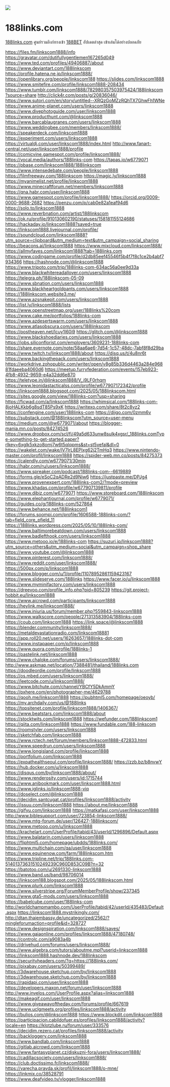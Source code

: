 ![](https://md.darmstadt.ccc.de/uploads/1c175999-d96a-4991-96ff-33f2127f40a0.jpg)
# 188links.com
<a href="https://188links.com/">188links.com</a> ศูนย์รวมลิงก์ทางเข้า <a href="https://188links.com/">188BET</a> อัปเดตล่าสุด เข้าเล่นได้อย่างปลอดภัย


<a href="https://files.fm/linkscom1888/info">https://files.fm/linkscom1888/info</a>
<a href="https://gravatar.com/dutifullygentlemen167265d049">https://gravatar.com/dutifullygentlemen167265d049</a>
<a href="https://www.ted.com/profiles/49406887/about">https://www.ted.com/profiles/49406887/about</a>
<a href="https://www.deviantart.com/188linkscom">https://www.deviantart.com/188linkscom</a>
<a href="https://profile.hatena.ne.jp/linkscom1888/">https://profile.hatena.ne.jp/linkscom1888/</a>
<a href="https://openlibrary.org/people/linkscom188">https://openlibrary.org/people/linkscom188</a>
<a href="https://slides.com/linkscom1888">https://slides.com/linkscom1888</a>
<a href="https://www.smitefire.com/profile/linkscom1888-208434">https://www.smitefire.com/profile/linkscom1888-208434</a>
<a href="https://www.tumblr.com/linkscom1888/782980357503975424/188linkscom?source=share">https://www.tumblr.com/linkscom1888/782980357503975424/188linkscom?source=share</a>
<a href="http://click4r.com/posts/g/20836046/">http://click4r.com/posts/g/20836046/</a>
<a href="https://www.sutori.com/en/story/untitled--XRQzGoMZzRQhTX7GhwFh1WNe">https://www.sutori.com/en/story/untitled--XRQzGoMZzRQhTX7GhwFh1WNe</a>
<a href="https://www.anime-planet.com/users/linkscom1888">https://www.anime-planet.com/users/linkscom1888</a>
<a href="https://www.divephotoguide.com/user/linkscom1888">https://www.divephotoguide.com/user/linkscom1888</a>
<a href="https://www.producthunt.com/@linkscom1888">https://www.producthunt.com/@linkscom1888</a>
<a href="https://www.barcablaugranes.com/users/linkscom1888">https://www.barcablaugranes.com/users/linkscom1888</a>
<a href="https://www.weddingbee.com/members/linkscom1888/">https://www.weddingbee.com/members/linkscom1888/</a>
<a href="https://speakerdeck.com/linkscom1888">https://speakerdeck.com/linkscom1888</a>
<a href="https://experiment.com/users/linkscom1888">https://experiment.com/users/linkscom1888</a>
<a href="https://virtualdj.com/user/linkscom1888/index.html">https://virtualdj.com/user/linkscom1888/index.html</a>
<a href="http://www.fanart-central.net/user/linkscom1888/profile">http://www.fanart-central.net/user/linkscom1888/profile</a>
<a href="https://comicvine.gamespot.com/profile/linkscom1888/">https://comicvine.gamespot.com/profile/linkscom1888/</a>
<a href="https://vocal.media/authors/188links-com">https://vocal.media/authors/188links-com</a>
<a href="https://tapas.io/w6779071">https://tapas.io/w6779071</a>
<a href="https://pbase.com/linkscom1888/188linkscom">https://pbase.com/linkscom1888/188linkscom</a>
<a href="https://www.intensedebate.com/people/linkscom1888">https://www.intensedebate.com/people/linkscom1888</a>
<a href="https://filmfreeway.com/188linkscom">https://filmfreeway.com/188linkscom</a>
<a href="https://magic.ly/linkscom1888">https://magic.ly/linkscom1888</a>
<a href="https://myanimelist.net/profile/linkscom1888">https://myanimelist.net/profile/linkscom1888</a>
<a href="https://www.minecraftforum.net/members/linkscom1888">https://www.minecraftforum.net/members/linkscom1888</a>
<a href="https://qna.habr.com/user/linkscom1888">https://qna.habr.com/user/linkscom1888</a>
<a href="https://www.gamespot.com/profile/linkscom1888/">https://www.gamespot.com/profile/linkscom1888/</a>
<a href="https://orcid.org/0009-0000-9688-2682">https://orcid.org/0009-0000-9688-2682</a>
<a href="https://penzu.com/p/cab0e82a1eaf94d6">https://penzu.com/p/cab0e82a1eaf94d6</a>
<a href="https://solo.to/linkscom1888">https://solo.to/linkscom1888</a>
<a href="https://www.reverbnation.com/artist/188linkscom">https://www.reverbnation.com/artist/188linkscom</a>
<a href="https://ok.ru/profile/910130602190/statuses/158181155124686">https://ok.ru/profile/910130602190/statuses/158181155124686</a>
<a href="https://hackaday.io/linkscom1888?saved=true">https://hackaday.io/linkscom1888?saved=true</a>
<a href="https://linkscom1888.livejournal.com/profile/">https://linkscom1888.livejournal.com/profile/</a>
<a href="https://soundcloud.com/linkscom1888?utm_source=clipboard&utm_medium=text&utm_campaign=social_sharing">https://soundcloud.com/linkscom1888?utm_source=clipboard&utm_medium=text&utm_campaign=social_sharing</a>
<a href="https://beacons.ai/linkscom1888">https://beacons.ai/linkscom1888</a>
<a href="https://www.mixcloud.com/linkscom1888/">https://www.mixcloud.com/linkscom1888/</a>
<a href="https://allmyfaves.com/linkscom1888?tab=188links.com">https://allmyfaves.com/linkscom1888?tab=188links.com</a>
<a href="https://www.codingame.com/profile/d2db85eef45546f5b4f7f8c1ce2b4abf7934366">https://www.codingame.com/profile/d2db85eef45546f5b4f7f8c1ce2b4abf7934366</a>
<a href="https://hashnode.com/@linkscom1888">https://hashnode.com/@linkscom1888</a>
<a href="https://www.tripoto.com/trip/188links-com-634ac56a0ee9d33a">https://www.tripoto.com/trip/188links-com-634ac56a0ee9d33a</a>
<a href="https://www.blackwhitereadallover.com/users/linkscom1888">https://www.blackwhitereadallover.com/users/linkscom1888</a>
<a href="https://telegra.ph/188linkscom-05-09">https://telegra.ph/188linkscom-05-09</a>
<a href="https://www.sbnation.com/users/linkscom1888">https://www.sbnation.com/users/linkscom1888</a>
<a href="https://www.blackheartgoldpants.com/users/linkscom1888">https://www.blackheartgoldpants.com/users/linkscom1888</a>
<a href="https://188linkscom.website3.me/">https://188linkscom.website3.me/</a>
<a href="https://www.azsnakepit.com/users/linkscom1888">https://www.azsnakepit.com/users/linkscom1888</a>
<a href="https://list.ly/linkscom1888/lists">https://list.ly/linkscom1888/lists</a>
<a href="https://www.openstreetmap.org/user/188links%20com">https://www.openstreetmap.org/user/188links%20com</a>
<a href="https://www.cake.me/portfolios/188links-com">https://www.cake.me/portfolios/188links-com</a>
<a href="https://www.azdesertswarm.com/users/linkscom1888">https://www.azdesertswarm.com/users/linkscom1888</a>
<a href="https://www.atlasobscura.com/users/188linkscom">https://www.atlasobscura.com/users/188linkscom</a>
<a href="https://postheaven.net/lcuy1l60i9">https://postheaven.net/lcuy1l60i9</a>
<a href="https://glitch.com/@linkscom1888">https://glitch.com/@linkscom1888</a>
<a href="https://www.blackshoediaries.com/users/linkscom1888">https://www.blackshoediaries.com/users/linkscom1888</a>
<a href="https://jobs.siliconflorist.com/employers/3609231-188links-com">https://jobs.siliconflorist.com/employers/3609231-188links-com</a>
<a href="https://share.evernote.com/note/58aa6ae6-7d54-1c57-48dc-7abf8f8d29ba">https://share.evernote.com/note/58aa6ae6-7d54-1c57-48dc-7abf8f8d29ba</a>
<a href="https://www.twitch.tv/linkscom1888/about">https://www.twitch.tv/linkscom1888/about</a>
<a href="https://disq.us/t/4u8nr6t">https://disq.us/t/4u8nr6t</a>
<a href="https://www.backingthepack.com/users/linkscom1888">https://www.backingthepack.com/users/linkscom1888</a>
<a href="https://workdrive.zohopublic.com/writer/open/v8g85b336d4463a284e96881fdaeeba4060d6">https://workdrive.zohopublic.com/writer/open/v8g85b336d4463a284e96881fdaeeba4060d6</a>
<a href="https://meetup.furryfederation.com/events/157eb923-4fb8-4932-9659-e4a32dd6e870">https://meetup.furryfederation.com/events/157eb923-4fb8-4932-9659-e4a32dd6e870</a>
<a href="https://teletype.in/@linkscom1888/V_j9LF0rhqm">https://teletype.in/@linkscom1888/V_j9LF0rhqm</a>
<a href="https://www.leonidastacticalss.com/profile/w677907172342/profile">https://www.leonidastacticalss.com/profile/w677907172342/profile</a>
<a href="https://linkscom1888.blogspot.com/2025/05/188linkscom.html">https://linkscom1888.blogspot.com/2025/05/188linkscom.html</a>
<a href="https://sites.google.com/view/188links-com?usp=sharing">https://sites.google.com/view/188links-com?usp=sharing</a>
<a href="https://ficwad.com/a/linkscom1888">https://ficwad.com/a/linkscom1888</a>
<a href="https://whimsical.com/188links-com-8joHALKkb6g8sdT85Ps9xK">https://whimsical.com/188links-com-8joHALKkb6g8sdT85Ps9xK</a>
<a href="https://writexo.com/share/8t2c8vz2">https://writexo.com/share/8t2c8vz2</a>
<a href="https://confengine.com/user/188links-com">https://confengine.com/user/188links-com</a>
<a href="https://diigo.com/0zmm6v">https://diigo.com/0zmm6v</a>
<a href="https://substack.com/@188linkscom?utm_source=user-menu">https://substack.com/@188linkscom?utm_source=user-menu</a>
<a href="https://medium.com/@w6779071/about">https://medium.com/@w6779071/about</a>
<a href="https://blogger-mania.mn.co/posts/84274526">https://blogger-mania.mn.co/posts/84274526</a>
<a href="https://www.dropbox.com/scl/fi/49a5d633unw8sulk4xgsr/_188links.comType-something-to-get-started.paper?rlkey=6xglk5xkzo8omj7w6t5qlqpms&st=st5vefal&dl=0">https://www.dropbox.com/scl/fi/49a5d633unw8sulk4xgsr/_188links.comType-something-to-get-started.paper?rlkey=6xglk5xkzo8omj7w6t5qlqpms&st=st5vefal&dl=0</a>
<a href="https://wakelet.com/wake/lV7IrL8EPIxg62j2TmHq3">https://wakelet.com/wake/lV7IrL8EPIxg62j2TmHq3</a>
<a href="https://www.nintendo-master.com/profil/linkscom1888">https://www.nintendo-master.com/profil/linkscom1888</a>
<a href="https://spider-web.mn.co/posts/84275373">https://spider-web.mn.co/posts/84275373</a>
<a href="https://calendly.com/w6779071/30min">https://calendly.com/w6779071/30min</a>
<a href="https://habr.com/ru/users/linkscom1888/">https://habr.com/ru/users/linkscom1888/</a>
<a href="https://www.spreaker.com/podcast/188links-com--6619889">https://www.spreaker.com/podcast/188links-com--6619889</a>
<a href="https://forms.gle/eSoC2qADRe2d9Niw6">https://forms.gle/eSoC2qADRe2d9Niw6</a>
<a href="https://justpaste.me/DPJg4">https://justpaste.me/DPJg4</a>
<a href="https://www.provenexpert.com/188links-com2/?mode=preview">https://www.provenexpert.com/188links-com2/?mode=preview</a>
<a href="https://www.khadas.com/profile/w677907139811/profile">https://www.khadas.com/profile/w677907139811/profile</a>
<a href="https://www.dibiz.com/w6779071">https://www.dibiz.com/w6779071</a>
<a href="https://www.storeboard.com/188linkscom">https://www.storeboard.com/188linkscom</a>
<a href="https://www.elephantjournal.com/profile/w6779071/">https://www.elephantjournal.com/profile/w6779071/</a>
<a href="https://guides.co/g/188links-com/527864">https://guides.co/g/188links-com/527864</a>
<a href="https://www.behance.net/188linkscom1">https://www.behance.net/188linkscom1</a>
<a href="https://forums.soompi.com/profile/1606588-188links-com/?tab=field_core_pfield_11">https://forums.soompi.com/profile/1606588-188links-com/?tab=field_core_pfield_11</a>
<a href="https://188links.wordpress.com/2025/05/10/188links-com/">https://188links.wordpress.com/2025/05/10/188links-com/</a>
<a href="https://www.baltimorebeatdown.com/users/linkscom1888">https://www.baltimorebeatdown.com/users/linkscom1888</a>
<a href="https://www.badlefthook.com/users/linkscom1888">https://www.badlefthook.com/users/linkscom1888</a>
<a href="https://www.metooo.io/e/188links-com">https://www.metooo.io/e/188links-com</a>
<a href="https://suzuri.jp/linkscom1888?utm_source=others&utm_medium=social&utm_campaign=shop_share">https://suzuri.jp/linkscom1888?utm_source=others&utm_medium=social&utm_campaign=shop_share</a>
<a href="https://www.youtube.com/@linkscom1888">https://www.youtube.com/@linkscom1888</a>
<a href="https://www.pinterest.com/linkscom1888/">https://www.pinterest.com/linkscom1888/</a>
<a href="https://www.reddit.com/user/linkscom1888/">https://www.reddit.com/user/linkscom1888/</a>
<a href="https://500px.com/p/linkscom1888">https://500px.com/p/linkscom1888</a>
<a href="https://www.blogger.com/u/1/profile/11078952861159423167">https://www.blogger.com/u/1/profile/11078952861159423167</a>
<a href="https://www.slideserve.com/188links">https://www.slideserve.com/188links</a>
<a href="https://www.facer.io/u/linkscom1888">https://www.facer.io/u/linkscom1888</a>
<a href="https://www.myminifactory.com/users/linkscom1888">https://www.myminifactory.com/users/linkscom1888</a>
<a href="https://dreevoo.com/profile_info.php?pid=805239">https://dreevoo.com/profile_info.php?pid=805239</a>
<a href="https://git.project-hobbit.eu/linkscom1888">https://git.project-hobbit.eu/linkscom1888</a>
<a href="https://www.aicrowd.com/participants/linkscom1888">https://www.aicrowd.com/participants/linkscom1888</a>
<a href="https://heylink.me/linkscom1888/">https://heylink.me/linkscom1888/</a>
<a href="https://www.iniuria.us/forum/member.php?559843-linkscom1888">https://www.iniuria.us/forum/member.php?559843-linkscom1888</a>
<a href="https://www.walkscore.com/people/271313583904/188links-com">https://www.walkscore.com/people/271313583904/188links-com</a>
<a href="https://coub.com/linkscom1888">https://coub.com/linkscom1888</a>
<a href="https://link.space/@linkscom1888">https://link.space/@linkscom1888</a>
<a href="https://blender.community/linkscom1888/">https://blender.community/linkscom1888/</a>
<a href="https://metaldevastationradio.com/linkscom18881">https://metaldevastationradio.com/linkscom18881</a>
<a href="https://app.roll20.net/users/16263657/188links-dot-com">https://app.roll20.net/users/16263657/188links-dot-com</a>
<a href="https://www.instapaper.com/p/linkscom1888">https://www.instapaper.com/p/linkscom1888</a>
<a href="https://www.quora.com/profile/188links-1">https://www.quora.com/profile/188links-1</a>
<a href="https://pastelink.net/linkscom1888">https://pastelink.net/linkscom1888</a>
<a href="https://www.chaloke.com/forums/users/linkscom1888/">https://www.chaloke.com/forums/users/linkscom1888/</a>
<a href="http://www.askmap.net/location/7388481/thailand/188links.com">http://www.askmap.net/location/7388481/thailand/188links.com</a>
<a href="https://doodleordie.com/profile/linkscom1888">https://doodleordie.com/profile/linkscom1888</a>
<a href="https://os.mbed.com/users/linkscom1888/">https://os.mbed.com/users/linkscom1888/</a>
<a href="https://leetcode.com/u/linkscom1888/">https://leetcode.com/u/linkscom1888/</a>
<a href="https://www.bitchute.com/channel/YBCfY5DkAmmY">https://www.bitchute.com/channel/YBCfY5DkAmmY</a>
<a href="https://pxhere.com/en/photographer-me/4629788">https://pxhere.com/en/photographer-me/4629788</a>
<a href="https://qooh.me/linkscom1888">https://qooh.me/linkscom1888</a>
<a href="https://pubhtml5.com/homepage/oeoyb/">https://pubhtml5.com/homepage/oeoyb/</a>
<a href="https://my.archdaily.com/us/@188links">https://my.archdaily.com/us/@188links</a>
<a href="https://topsitenet.com/profile/linkscom1888/1406367/">https://topsitenet.com/profile/linkscom1888/1406367/</a>
<a href="https://www.beatstars.com/linkscom1888/about">https://www.beatstars.com/linkscom1888/about</a>
<a href="https://stocktwits.com/linkscom1888">https://stocktwits.com/linkscom1888</a>
<a href="https://wefunder.com/188linkscom1">https://wefunder.com/188linkscom1</a>
<a href="https://qiita.com/linkscom1888">https://qiita.com/linkscom1888</a>
<a href="https://www.fundable.com/188-linkscom">https://www.fundable.com/188-linkscom</a>
<a href="https://roomstyler.com/users/linkscom1888">https://roomstyler.com/users/linkscom1888</a>
<a href="https://sketchfab.com/linkscom1888">https://sketchfab.com/linkscom1888</a>
<a href="https://www.rctech.net/forum/members/linkscom1888-472833.html">https://www.rctech.net/forum/members/linkscom1888-472833.html</a>
<a href="https://www.speedrun.com/users/linkscom1888">https://www.speedrun.com/users/linkscom1888</a>
<a href="https://www.longisland.com/profile/linkscom1888">https://www.longisland.com/profile/linkscom1888</a>
<a href="https://portfolium.com/linkscom1888">https://portfolium.com/linkscom1888</a>
<a href="https://expathealthseoul.com/profile/linkscom1888/">https://expathealthseoul.com/profile/linkscom1888/</a>
<a href="https://zzb.bz/b8nvwY">https://zzb.bz/b8nvwY</a>
<a href="https://hub.docker.com/u/linkscom1888">https://hub.docker.com/u/linkscom1888</a>
<a href="https://disqus.com/by/linkscom1888/about/">https://disqus.com/by/linkscom1888/about/</a>
<a href="https://www.renderosity.com/users/id:1715744">https://www.renderosity.com/users/id:1715744</a>
<a href="https://www.anibookmark.com/user/linkscom1888.html">https://www.anibookmark.com/user/linkscom1888.html</a>
<a href="https://www.iglinks.io/linkscom1888-viq">https://www.iglinks.io/linkscom1888-viq</a>
<a href="https://doselect.com/@linkscom1888">https://doselect.com/@linkscom1888</a>
<a href="https://decidim.santcugat.cat/profiles/linkscom1888/activity">https://decidim.santcugat.cat/profiles/linkscom1888/activity</a>
<a href="https://issuu.com/linkscom1888">https://issuu.com/linkscom1888</a>
<a href="https://about.me/linkscom1888">https://about.me/linkscom1888</a>
<a href="https://gifyu.com/linkscom1888">https://gifyu.com/linkscom1888</a>
<a href="https://matkafasi.com/user/linkscom1888">https://matkafasi.com/user/linkscom1888</a>
<a href="http://www.biblesupport.com/user/723854-linkscom1888/">http://www.biblesupport.com/user/723854-linkscom1888/</a>
<a href="https://www.mtg-forum.de/user/126427-188linkscom/">https://www.mtg-forum.de/user/126427-188linkscom/</a>
<a href="https://www.metooo.com/u/linkscom1888">https://www.metooo.com/u/linkscom1888</a>
<a href="https://krachelart.com/UserProfile/tabid/43/userId/1296896/Default.aspx">https://krachelart.com/UserProfile/tabid/43/userId/1296896/Default.aspx</a>
<a href="https://www.balatarin.com/users/linkscom1888">https://www.balatarin.com/users/linkscom1888</a>
<a href="https://fliphtml5.com/homepage/ubdds/188links.com/">https://fliphtml5.com/homepage/ubdds/188links.com/</a>
<a href="https://www.multichain.com/qa/user/linkscom1888">https://www.multichain.com/qa/user/linkscom1888</a>
<a href="https://www.equinenow.com/farm/188linkscom.htm">https://www.equinenow.com/farm/188linkscom.htm</a>
<a href="https://www.tripline.net/trip/188links.com-51401373631510249239C960D853C09B?n=32">https://www.tripline.net/trip/188links.com-51401373631510249239C960D853C09B?n=32</a>
<a href="https://batotoo.com/u/2691330-linkscom1888">https://batotoo.com/u/2691330-linkscom1888</a>
<a href="https://www.band.us/band/98706014">https://www.band.us/band/98706014</a>
<a href="https://linkscom188.blogspot.com/2025/05/188linkscom.html">https://linkscom188.blogspot.com/2025/05/188linkscom.html</a>
<a href="https://www.plurk.com/linkscom1888">https://www.plurk.com/linkscom1888</a>
<a href="https://www.silverstripe.org/ForumMemberProfile/show/237345">https://www.silverstripe.org/ForumMemberProfile/show/237345</a>
<a href="https://www.gta5-mods.com/users/linkscom1888">https://www.gta5-mods.com/users/linkscom1888</a>
<a href="https://babelcube.com/user/188links-com">https://babelcube.com/user/188links-com</a>
<a href="http://worldchampmambo.com/UserProfile/tabid/42/userId/435483/Default.aspx">http://worldchampmambo.com/UserProfile/tabid/42/userId/435483/Default.aspx</a>
<a href="https://linkscom1888.mystrikingly.com/">https://linkscom1888.mystrikingly.com/</a>
<a href="http://dtan.thaiembassy.de/uncategorized/2562/?mingleforumaction=profile&id=328727">http://dtan.thaiembassy.de/uncategorized/2562/?mingleforumaction=profile&id=328727</a>
<a href="https://www.designspiration.com/linkscom1888/saves/">https://www.designspiration.com/linkscom1888/saves/</a>
<a href="https://www.gaiaonline.com/profiles/linkscom1888/47180748/">https://www.gaiaonline.com/profiles/linkscom1888/47180748/</a>
<a href="https://controlc.com/a9083a4b">https://controlc.com/a9083a4b</a>
<a href="https://drivehud.com/forums/users/linkscom1888/">https://drivehud.com/forums/users/linkscom1888/</a>
<a href="https://www.algebra.com/tutors/aboutme.mpl?userid=linkscom1888">https://www.algebra.com/tutors/aboutme.mpl?userid=linkscom1888</a>
<a href="https://linkscom1888.hashnode.dev/188linkscom">https://linkscom1888.hashnode.dev/188linkscom</a>
<a href="https://securityheaders.com/?q=https://188links.com/">https://securityheaders.com/?q=https://188links.com/</a>
<a href="https://pixabay.com/users/50399489/">https://pixabay.com/users/50399489/</a>
<a href="https://3dwarehouse.sketchup.com/by/linkscom1888">https://3dwarehouse.sketchup.com/by/linkscom1888</a>
<a href="https://3dwarehouse.sketchup.com/by/linkscom1888">https://3dwarehouse.sketchup.com/by/linkscom1888</a>
<a href="https://rapidapi.com/user/linkscom1888">https://rapidapi.com/user/linkscom1888</a>
<a href="https://developers.maxon.net/forum/user/linkscom1888">https://developers.maxon.net/forum/user/linkscom1888</a>
<a href="http://www.invelos.com/UserProfile.aspx?alias=linkscom1888">http://www.invelos.com/UserProfile.aspx?alias=linkscom1888</a>
<a href="https://makeagif.com/user/linkscom1888">https://makeagif.com/user/linkscom1888</a>
<a href="https://www.giveawayoftheday.com/forums/profile/667619">https://www.giveawayoftheday.com/forums/profile/667619</a>
<a href="https://www.uclgmeets.org/profiles/linkscom1888/activity">https://www.uclgmeets.org/profiles/linkscom1888/activity</a>
<a href="https://bulios.com/@linkscom1888">https://bulios.com/@linkscom1888</a>
<a href="https://www.blockdit.com/linkscom1888">https://www.blockdit.com/linkscom1888</a>
<a href="https://participacion.cabildofuer.es/profiles/linkscom1888/activity?locale=en">https://participacion.cabildofuer.es/profiles/linkscom1888/activity?locale=en</a>
<a href="https://klotzlube.ru/forum/user/333576">https://klotzlube.ru/forum/user/333576</a>
<a href="https://decidim.rezero.cat/profiles/linkscom1888/activity">https://decidim.rezero.cat/profiles/linkscom1888/activity</a>
<a href="https://backloggery.com/linkscom1888">https://backloggery.com/linkscom1888</a>
<a href="https://www.bandlab.com/linkscom1888">https://www.bandlab.com/linkscom1888</a>
<a href="https://gitlab.aicrowd.com/linkscom1888">https://gitlab.aicrowd.com/linkscom1888</a>
<a href="https://www.fantasyplanet.cz/diskuzni-fora/users/linkscom1888/">https://www.fantasyplanet.cz/diskuzni-fora/users/linkscom1888/</a>
<a href="https://cadillacsociety.com/users/linkscom1888/">https://cadillacsociety.com/users/linkscom1888/</a>
<a href="https://club.doctissimo.fr/linkscom1888/">https://club.doctissimo.fr/linkscom1888/</a>
<a href="https://varecha.pravda.sk/profil/linkscom1888/o-mne/">https://varecha.pravda.sk/profil/linkscom1888/o-mne/</a>
<a href="https://linkmix.co/38528791">https://linkmix.co/38528791</a>
<a href="https://www.deafvideo.tv/vlogger/linkscom1888">https://www.deafvideo.tv/vlogger/linkscom1888</a>

